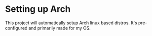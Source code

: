 # Setting up Arch

This project will automatically setup Arch linux based distros.
It's pre-configured and primarily made for my OS.
